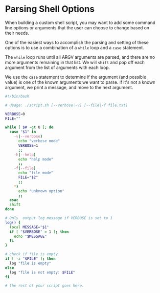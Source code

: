 # Parsing Shell Options

When building a custom shell script, you may want to add some command line options or arguments that the user can choose to change based on their needs.

One of the easiest ways to accomplish the parsing and setting of these options is to use a combination of a `while` loop and a `case` statement. 

The `while` loop runs until all ARGV arguments are parsed, and there are no more arguments remaining in that list. We will `shift` and pop off each argument from the list of arguments with each loop.

We use the `case` statement to determine if the argument (and possible value) is one of the known arguments we want to parse. If it's not a known argument, we print a message, and move to the next argument.

```sh
#!/bin/bash

# Usage: ./script.sh [--verbose|-v] [--file|-f file.txt]

VERBOSE=0
FILE=""

while [ $# -gt 0 ]; do
  case "$1" in
    -v|--verbose)
      echo "verbose mode"
      VERBOSE=1
      ;;
    -h|--help)
      echo "help mode"
      ;;
    -f|--file)
      echo "file mode"
      FILE="$2"
      ;;
    *)
      echo "unknown option"
      ;;
  esac
  shift
done

# Only  output log message if VERBOSE is set to 1
log() {
  local MESSAGE="$1"
  if [ "$VERBOSE" = 1 ]; then
    echo "$MESSAGE"
  fi
}

# check if file is empty
if [ -z "$FILE" ]; then
  log "file is empty"
else
  log "file is not empty: $FILE"
fi

# the rest of your script goes here.
```
